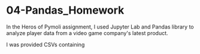 # 04-Pandas_Homework
In the Heros of Pymoli assignment, I used Jupyter Lab and Pandas library to analyze player data from a video game company's latest product.

I was provided CSVs containing 
